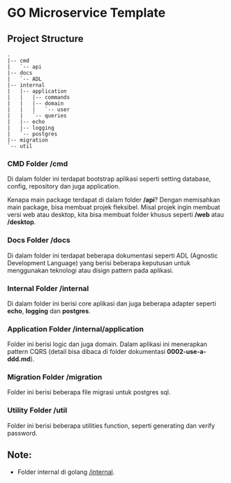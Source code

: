 # GO Microservice Template

## Project Structure
```
.
|-- cmd
|   `-- api
|-- docs
|   `-- ADL
|-- internal
|   |-- application
|   |   |-- commands
|   |   |-- domain
|   |   |   `-- user
|   |   `-- queries
|   |-- echo
|   |-- logging
|   `-- postgres
|-- migration
`-- util
```

### CMD Folder /cmd

Di dalam folder ini terdapat bootstrap aplikasi seperti setting database, config, repository dan juga application.

Kenapa main package terdapat di dalam folder **/api**?
Dengan memisahkan main package, bisa membuat projek fleksibel. Misal projek ingin membuat versi web atau desktop, kita bisa membuat folder khusus
seperti **/web** atau **/desktop**.

### Docs Folder /docs
Di dalam folder ini terdapat beberapa dokumentasi seperti ADL (Agnostic Development Language) yang berisi beberapa keputusan untuk menggunakan
teknologi atau disign pattern pada aplikasi.

### Internal Folder /internal
Di dalam folder ini berisi core aplikasi dan juga beberapa adapter seperti **echo**, **logging** dan **postgres**.

### Application Folder /internal/application
Folder ini berisi logic dan juga domain. Dalam aplikasi ini menerapkan pattern CQRS (detail bisa dibaca di folder dokumentasi **0002-use-a-ddd.md**).

### Migration Folder /migration
Folder ini berisi beberapa file migrasi untuk postgres sql.

### Utility Folder /util
Folder ini berisi beberapa utilities function, seperti generating dan verify password.

## Note:
- Folder internal di golang [/internal](https://go.dev/doc/go1.4#internalpackages).